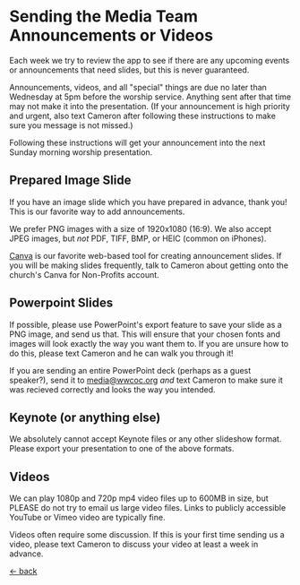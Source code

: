 # Sending the Media Team Announcements or Videos

Each week we try to review the app to see if there are any upcoming events or announcements that need slides, but this is never guaranteed.

Announcements, videos, and all "special" things are due no later than Wednesday at 5pm before the worship service.  Anything sent after that time may not make it into the presentation.  (If your announcement is high priority and urgent, also text Cameron after following these instructions to make sure you message is not missed.)

Following these instructions will get your announcement into the next Sunday morning worship presentation.

## Prepared Image Slide

If you have an image slide which you have prepared in advance, thank you!  This is our favorite way to add announcements.

We prefer PNG images with a size of 1920x1080 (16:9).  We also accept JPEG images, but _not_ PDF, TIFF, BMP, or HEIC (common on iPhones).

[Canva](https://www.canva.com) is our favorite web-based tool for creating announcement slides.  If you will be making slides frequently, talk to Cameron about getting onto the church's Canva for Non-Profits account.

## Powerpoint Slides

If possible, please use PowerPoint's export feature to save your slide as a PNG image, and send us that.  This will ensure that your chosen fonts and images will look exactly the way you want them to.  If you are unsure how to do this, please text Cameron and he can walk you through it!

If you are sending an entire PowerPoint deck (perhaps as a guest speaker?), send it to media@wwcoc.org _and_ text Cameron to make sure it was recieved correctly and looks the way you intended.

## Keynote (or anything else)

We absolutely cannot accept Keynote files or any other slideshow format.  Please export your presentation to one of the above formats.

## Videos

We can play 1080p and 720p mp4 video files up to 600MB in size, but PLEASE do not try to email us large video files.  Links to publicly accessible YouTube or Vimeo video are typically fine.

Videos often require some discussion.  If this is your first time sending us a video, please text Cameron to discuss your video at least a week in advance.

[<- back](README.md)
